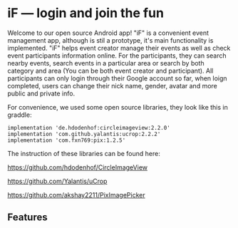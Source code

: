 # iF — login and join the fun

Welcome to our open source Android app! "iF" is a convenient event management app, although is stil a prototype, it's main functionality is implemented. "iF" helps event creator manage their events as well as check event participants information online. For the participants, they can search nearby events, search events in a particular area or search by both category and area (You can be both event creator and participant). All participants can only login through their Google account so far, when loign completed, users can change their nick name, gender, avatar and more public and private info.

For convenience, we used some open source libraries, they look like this in graddle:
```
implementation 'de.hdodenhof:circleimageview:2.2.0'
implementation 'com.github.yalantis:ucrop:2.2.2'
implementation 'com.fxn769:pix:1.2.5'
```
The instruction of these libraries can be found here:

https://github.com/hdodenhof/CircleImageView

https://github.com/Yalantis/uCrop

https://github.com/akshay2211/PixImagePicker

## Features
